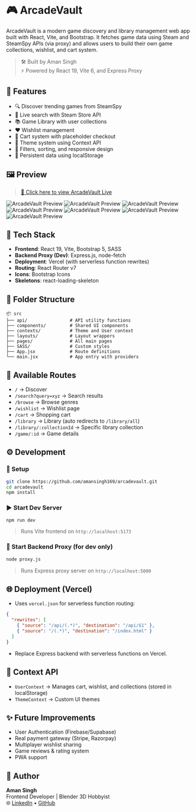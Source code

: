 # 🎮 ArcadeVault

ArcadeVault is a modern game discovery and library management web app built with React, Vite, and Bootstrap. It fetches game data using Steam and SteamSpy APIs (via proxy) and allows users to build their own game collections, wishlist, and cart system.

> 🛠 Built by Aman Singh  
> ⚡ Powered by React 19, Vite 6, and Express Proxy

## 🚀 Features

- 🔍 Discover trending games from SteamSpy
- 🔎 Live search with Steam Store API
- 📚 Game Library with user collections
- ❤️ Wishlist management
- 🛒 Cart system with placeholder checkout
- 🎨 Theme system using Context API
- 🔧 Filters, sorting, and responsive design
- 🧠 Persistent data using localStorage

## 🖼 Preview

> [🚀 Click here to view ArcadeVault Live](https://arcadevault.vercel.app)

![ArcadeVault Preview](https://i.ibb.co/XxjYc34w/Screenshot-80.png)
![ArcadeVault Preview](https://i.ibb.co/8D7XyY8J/Screenshot-81.png)
![ArcadeVault Preview](https://i.ibb.co/hxCNpk8b/Screenshot-82.png)
![ArcadeVault Preview](https://i.ibb.co/WW0GnR4R/Screenshot-83.png)
![ArcadeVault Preview](https://i.ibb.co/S4kgJJTz/Screenshot-84.png)
![ArcadeVault Preview](https://i.ibb.co/4Z766tpW/Screenshot-85.png)
![ArcadeVault Preview](https://i.ibb.co/pvxyHG5m/Screenshot-2025-06-22-232918.png)

## 🧱 Tech Stack

- **Frontend**: React 19, Vite, Bootstrap 5, SASS
- **Backend Proxy (Dev)**: Express.js, node-fetch
- **Deployment**: Vercel (with serverless function rewrites)
- **Routing**: React Router v7
- **Icons**: Bootstrap Icons
- **Skeletons**: react-loading-skeleton

## 📂 Folder Structure

```
📦 src
├── api/                # API utility functions
├── components/         # Shared UI components
├── contexts/           # Theme and User context
├── layouts/            # Layout wrappers
├── pages/              # All main pages
├── SASS/               # Custom styles
├── App.jsx             # Route definitions
└── main.jsx            # App entry with providers
```

## 🧩 Available Routes

- `/` → Discover
- `/search?query=xyz` → Search results
- `/browse` → Browse genres
- `/wishlist` → Wishlist page
- `/cart` → Shopping cart
- `/library` → Library (auto redirects to `/library/all`)
- `/library/:collectionId` → Specific library collection
- `/game/:id` → Game details

## ⚙️ Development

### 🔧 Setup

```bash
git clone https://github.com/amansingh169/arcadevault.git
cd arcadevault
npm install
```

### ▶️ Start Dev Server

```bash
npm run dev
```

> Runs Vite frontend on `http://localhost:5173`

### 🔁 Start Backend Proxy (for dev only)

```bash
node proxy.js
```

> Runs Express proxy server on `http://localhost:5000`

## 🌐 Deployment (Vercel)

- Uses `vercel.json` for serverless function routing:

```json
{
  "rewrites": [
    { "source": "/api/(.*)", "destination": "/api/$1" },
    { "source": "/(.*)", "destination": "/index.html" }
  ]
}
```

- Replace Express backend with serverless functions on Vercel.

## 🧠 Context API

- `UserContext` → Manages cart, wishlist, and collections (stored in localStorage)
- `ThemeContext` → Custom UI themes

## ✨ Future Improvements

- User Authentication (Firebase/Supabase)
- Real payment gateway (Stripe, Razorpay)
- Multiplayer wishlist sharing
- Game reviews & rating system
- PWA support

## 👤 Author

**Aman Singh**  
Frontend Developer | Blender 3D Hobbyist  
🌐 [LinkedIn](https://www.linkedin.com/in/aman-singh-b69a7120b/) • [GitHub](https://github.com/amansingh169)
